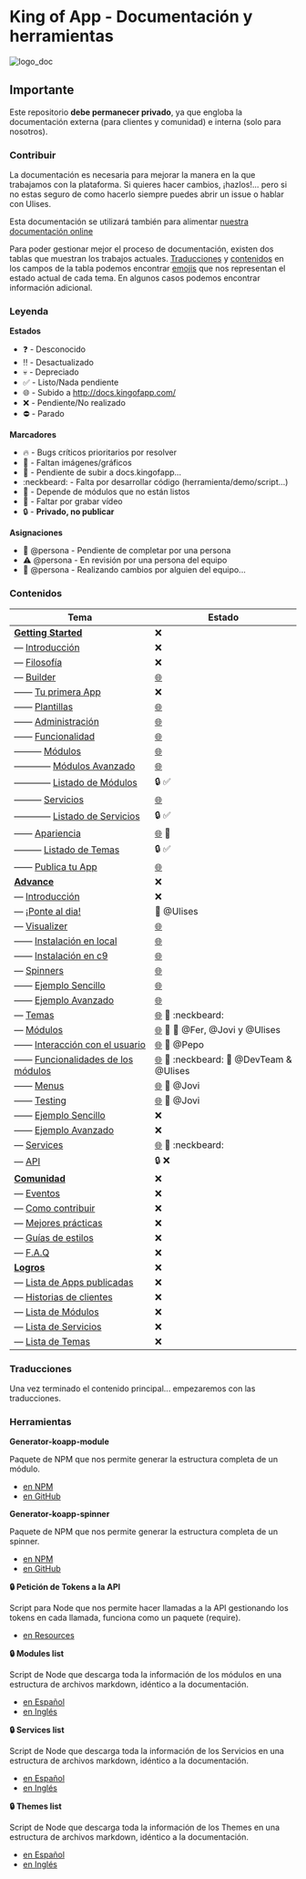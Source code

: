 # King of App - Documentación y herramientas

![logo_doc](http://kingofapp.es/wp-content/uploads/2013/03/reino.jpg)

## Importante

Este repositorio **debe permanecer privado**, ya que engloba la documentación externa (para clientes y comunidad) e interna (solo para nosotros).

### Contribuir

La documentación es necesaria para mejorar la manera en la que trabajamos con la plataforma. Si quieres hacer cambios, ¡hazlos!... pero si no estas seguro de como hacerlo siempre puedes abrir un issue o hablar con Ulises.

Esta documentación se utilizará también para alimentar [nuestra documentación online](http://docs.kingofapp.com)

Para poder gestionar mejor el proceso de documentación, existen dos tablas que muestran los trabajos actuales. [Traducciones](#traducciones) y [contenidos](#contenidos) en los campos de la tabla podemos encontrar [emojis](http://www.webpagefx.com/tools/emoji-cheat-sheet/) que nos representan el estado actual de cada tema. En algunos casos podemos encontrar información adicional.

### Leyenda

**Estados**
- :question: - Desconocido
- :bangbang: - Desactualizado
- :skull: - Depreciado
- :white_check_mark: - Listo/Nada pendiente
- :globe_with_meridians: - Subido a http://docs.kingofapp.com/
- :x: - Pendiente/No realizado
- :no_entry: - Parado

**Marcadores**
- :fire: - Bugs críticos prioritarios por resolver
- :sunrise: - Faltan imágenes/gráficos
- :rocket: - Pendiente de subir a docs.kingofapp...
- :neckbeard: - Falta por desarrollar código (herramienta/demo/script...)
- :large_orange_diamond: - Depende de módulos que no están listos
- :movie_camera: - Faltar por grabar vídeo
- :lock: - **Privado, no publicar**

**Asignaciones**
- :flashlight: @persona - Pendiente de completar por una persona
- :warning: @persona - En revisión por una persona del equipo
- :construction: @persona - Realizando cambios por alguien del equipo...


### Contenidos

Tema | Estado
------------ | -------------
**[Getting Started](spanish/getting_started/readme.md)** | :x:
— [Introducción](spanish/getting_started/intro.md) | :x:
— [Filosofía](spanish/getting_started/philosophy.md) | :x:
— [Builder](spanish/getting_started/builder/readme.md) | [:globe_with_meridians:](http://docs.kingofapp.com/builder/)
—— [Tu primera App](spanish/getting_started/builder/first_app.md) | :x:
—— [Plantillas](spanish/getting_started/builder/templates.md) | [:globe_with_meridians:](http://docs.kingofapp.com/builder/plantillas/)
—— [Administración](spanish/getting_started/builder/administration.md) | [:globe_with_meridians:](http://docs.kingofapp.com/builder/administration/)
—— [Funcionalidad](spanish/getting_started/builder/functionality/readme.md) | [:globe_with_meridians:](http://docs.kingofapp.com/builder/functionality/)
——— [Módulos](spanish/getting_started/builder/functionality/modules/readme.md) | [:globe_with_meridians:](http://docs.kingofapp.com/builder/functionality/modules/)
———— [Módulos Avanzado](spanish/getting_started/builder/functionality/modules/advance_modules.md) | [:globe_with_meridians:](http://docs.kingofapp.com/builder/functionality/advance-modules/)
———— [Listado de Módulos](spanish/getting_started/builder/functionality/modules/modules_list.md) | :lock: :white_check_mark:
——— [Servicios](spanish/getting_started/builder/functionality/services/readme.md) | [:globe_with_meridians:](http://docs.kingofapp.com/builder/functionality/services/)
———— [Listado de Servicios](spanish/getting_started/builder/functionality/services/services_list.md) | :lock: :white_check_mark:
—— [Apariencia](spanish/getting_started/builder/look_and_feel/readme.md) | [:globe_with_meridians:](http://docs.kingofapp.com/builder/look-and-feel/) :large_orange_diamond:
——— [Listado de Temas](spanish/getting_started/builder/look_and_feel/themes_list.md) | :lock:  :white_check_mark:
—— [Publica tu App](spanish/getting_started/builder/publication/readme.md) | [:globe_with_meridians:](http://docs.kingofapp.com/builder/publication/)
**[Advance](spanish/advance/readme.md)** | :x:
— [Introducción](spanish/advance/intro.md) | :x:
— [¡Ponte al dia!](spanish/advance/catch_up.md) | :construction: @Ulises
— [Visualizer](spanish/advance/visualizer/readme.md) | [:globe_with_meridians:](http://docs.kingofapp.com/visualizer/)
—— [Instalación en local](spanish/advance/visualizer/local_installation.md) | [:globe_with_meridians:](http://docs.kingofapp.com/visualizer/local-installation/)
—— [Instalación en c9](spanish/advance/visualizer/c9_installation.md) | [:globe_with_meridians:](http://docs.kingofapp.com/visualizer/c9-installation/)
— [Spinners](spanish/advance/spinners/readme.md) | [:globe_with_meridians:](http://docs.kingofapp.com/spinners/)
—— [Ejemplo Sencillo](spanish/advance/spinners/example.md) | [:globe_with_meridians:](http://docs.kingofapp.com/spinners/example/)
—— [Ejemplo Avanzado](spanish/advance/spinners/advance_example.md) | [:globe_with_meridians:](http://docs.kingofapp.com/spinners/advance-example/)
— [Temas](spanish/advance/themes.md) | [:globe_with_meridians:](http://docs.kingofapp.com/themes/) :sunrise: :neckbeard:
— [Módulos](spanish/advance/modules/readme.md) | [:globe_with_meridians:](http://docs.kingofapp.com/modules/) :large_orange_diamond: :flashlight: @Fer, @Jovi y @Ulises
—— [Interacción con el usuario](spanish/advance/modules/interaction.md) | [:globe_with_meridians:](http://docs.kingofapp.com/modules/interaction/) :flashlight: @Pepo
—— [Funcionalidades de los módulos](spanish/advance/modules/features.md) | [:globe_with_meridians:](http://docs.kingofapp.com/modules/features/) :large_orange_diamond: :neckbeard: :flashlight: @DevTeam & @Ulises
—— [Menus](spanish/advance/modules/menus.md) | [:globe_with_meridians:](http://docs.kingofapp.com/modules/menus/) :flashlight: @Jovi
—— [Testing](spanish/advance/modules/testing.md) | [:globe_with_meridians:](http://docs.kingofapp.com/modules/testing/) :flashlight: @Jovi
—— [Ejemplo Sencillo](spanish/advance/modules/example.md) | :x:
—— [Ejemplo Avanzado](spanish/advance/modules/advance_example.md) | :x:
— [Services](spanish/advance/services.md) | [:globe_with_meridians:](http://docs.kingofapp.com/services/) :large_orange_diamond: :neckbeard:
— [API](spanish/advance/api.md) | :lock: :x:
**[Comunidad](spanish/community/readme.md)** | :x:
— [Eventos](spanish/community/events.md) | :x:
— [Como contribuir](spanish/community/contribution.md) | :x:
— [Mejores prácticas](spanish/community/best_practices.md) | :x:
— [Guías de estilos](spanish/community/style_guide.md) | :x:
— [F.A.Q](spanish/community/faq.md) | :x:
**[Logros](spanish/achievements/readme.md)** | :x:
— [Lista de Apps publicadas](spanish/achievements/apps_list.md) | :x:
— [Historias de clientes](spanish/achievements/clients.md) | :x:
— [Lista de Módulos](spanish/achievements/modules_list.md) | :x:
— [Lista de Servicios](spanish/achievements/services_list.md) | :x:
— [Lista de Temas](spanish/achievements/themes_list.md) | :x:


### Traducciones

Una vez terminado el contenido principal... empezaremos con las traducciones.

### Herramientas

**Generator-koapp-module**

Paquete de NPM que nos permite generar la estructura completa de un módulo.
- [en NPM](https://www.npmjs.com/package/generator-koapp-module)
- [en GitHub](https://github.com/kingofapp/generator-koapp-module)


**Generator-koapp-spinner**

Paquete de NPM que nos permite generar la estructura completa de un spinner.
- [en NPM](https://www.npmjs.com/package/generator-koapp-spinner)
- [en GitHub](https://github.com/kingofapp/generator-koapp-spinner)


**:lock: Petición de Tokens a la API**

Script para Node que nos permite hacer llamadas a la API gestionando los tokens en cada llamada, funciona como un paquete (require).
- [en Resources](https://github.com/KingofApp/com.kingofapp.resources/blob/dev/scripts/peticion_token.js)


**:lock: Modules list**

Script de Node que descarga toda la información de los módulos en una estructura de archivos markdown, idéntico a la documentación.
- [en Español](https://github.com/KingofApp/com.kingofapp.resources/blob/dev/scripts/modules_list_es-ES.js)
- [en Inglés](https://github.com/KingofApp/com.kingofapp.resources/blob/dev/scripts/modules_list_en-US.js)


**:lock: Services list**

Script de Node que descarga toda la información de los Servicios en una estructura de archivos markdown, idéntico a la documentación.
- [en Español](https://github.com/KingofApp/com.kingofapp.resources/blob/dev/scripts/services_list_es-ES.js)
- [en Inglés](https://github.com/KingofApp/com.kingofapp.resources/blob/dev/scripts/services_list_en-US.js)


**:lock: Themes list**

Script de Node que descarga toda la información de los Themes en una estructura de archivos markdown, idéntico a la documentación.
- [en Español](https://github.com/KingofApp/com.kingofapp.resources/blob/dev/scripts/themes_list_es-ES.js)
- [en Inglés](https://github.com/KingofApp/com.kingofapp.resources/blob/dev/scripts/themes_list_en-US.js)

